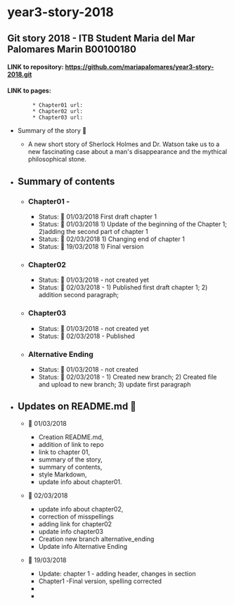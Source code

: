 # year3-story-2018

## Git story 2018 - ITB Student Maria del Mar Palomares Marin B00100180

#### LINK to repository: https://github.com/mariapalomares/year3-story-2018.git
#### LINK to pages:
			* Chapter01 url:  
			* Chapter02 url:  
			* Chapter03 url:
* Summary of the story :book:
	* A new short story of Sherlock Holmes and Dr. Watson take us to a new fascinating case about a man's disappearance and the mythical philosophical stone.
* ## Summary of contents
	* ### Chapter01 - 
		* Status: :calendar: 01/03/2018 First draft chapter 1
		* Status: :calendar: 01/03/2018 1) Update of the beginning of the Chapter 1; 2)adding the second part of chapter 1
		* Status: :calendar: 02/03/2018 1) Changing end of chapter 1
		* Status: :calendar: 19/03/2018 1) Final version
	* ### Chapter02
		* Status: :calendar: 01/03/2018 - not created yet
		* Status: :calendar: 02/03/2018 - 1) Published first draft chapter 1; 2) addition second paragraph; 
	* ### Chapter03
		* Status: :calendar: 01/03/2018 - not created yet
		* Status: :calendar: 02/03/2018 - Published 
		
	* ### Alternative Ending
		* Status: :calendar: 01/03/2018 - not created
		* Status: :calendar: 02/03/2018 - 1) Created new branch; 2) Created file and upload to new branch; 3) update first paragraph
		
* ## Updates on README.md :memo:
	* :calendar: 01/03/2018 
		* Creation README.md, 
		* addition of link to repo
		* link to chapter 01,
		* summary of the story, 
		* summary of contents, 
		* style Markdown, 
		* update info about chapter01.
	* :calendar: 02/03/2018 
		* update info about chapter02, 
		* correction of misspellings 
		* adding link for chapter02
		* update info chapter03
		* Creation new branch alternative_ending
		* Update info Alternative Ending
		
	* :calendar: 19/03/2018
		* Update: chapter 1 - adding header, changes in section
		* Chapter1 -Final version, spelling corrected
		* 
		* 
		